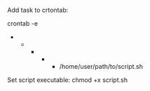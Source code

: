 Add task to crtontab:

crontab -e
* * * * * /home/user/path/to/script.sh

Set script executable:
chmod +x script.sh